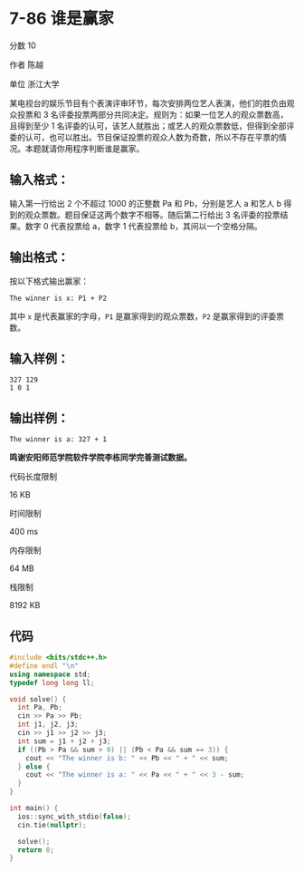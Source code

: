 # **7-86 谁是赢家**

分数 10

作者 陈越

单位 浙江大学

某电视台的娱乐节目有个表演评审环节，每次安排两位艺人表演，他们的胜负由观众投票和 3 名评委投票两部分共同决定。规则为：如果一位艺人的观众票数高，且得到至少 1 名评委的认可，该艺人就胜出；或艺人的观众票数低，但得到全部评委的认可，也可以胜出。节目保证投票的观众人数为奇数，所以不存在平票的情况。本题就请你用程序判断谁是赢家。

## 输入格式：

输入第一行给出 2 个不超过 1000 的正整数 Pa 和 Pb，分别是艺人 a 和艺人 b 得到的观众票数。题目保证这两个数字不相等。随后第二行给出 3 名评委的投票结果。数字 0 代表投票给 a，数字 1 代表投票给 b，其间以一个空格分隔。

## 输出格式：

按以下格式输出赢家：

```
The winner is x: P1 + P2
```

其中 `x` 是代表赢家的字母，`P1` 是赢家得到的观众票数，`P2` 是赢家得到的评委票数。

## 输入样例：

```in
327 129
1 0 1
```

## 输出样例：

```out
The winner is a: 327 + 1
```

**鸣谢安阳师范学院软件学院李栋同学完善测试数据。**

代码长度限制

16 KB

时间限制

400 ms

内存限制

64 MB

栈限制

8192 KB

## 代码

```cpp
#include <bits/stdc++.h>
#define endl "\n"
using namespace std;
typedef long long ll;

void solve() {
  int Pa, Pb;
  cin >> Pa >> Pb;
  int j1, j2, j3;
  cin >> j1 >> j2 >> j3;
  int sum = j1 + j2 + j3;
  if ((Pb > Pa && sum > 0) || (Pb < Pa && sum == 3)) {
    cout << "The winner is b: " << Pb << " + " << sum;
  } else {
    cout << "The winner is a: " << Pa << " + " << 3 - sum;
  }
}

int main() {
  ios::sync_with_stdio(false);
  cin.tie(nullptr);

  solve();
  return 0;
}
```

